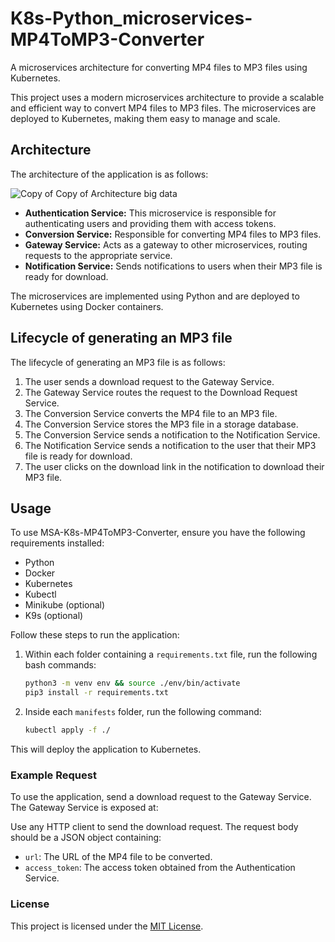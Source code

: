 # K8s-Python_microservices-MP4ToMP3-Converter

A microservices architecture for converting MP4 files to MP3 files using Kubernetes.

This project uses a modern microservices architecture to provide a scalable and efficient way to convert MP4 files to MP3 files. The microservices are deployed to Kubernetes, making them easy to manage and scale.

## Architecture

The architecture of the application is as follows:

![Copy of Copy of Architecture big data](https://github.com/amalennajar/kubernetes-microservices/assets/121998001/983d0648-c158-4c59-959d-181c19d50644)

- **Authentication Service:** This microservice is responsible for authenticating users and providing them with access tokens.
- **Conversion Service:** Responsible for converting MP4 files to MP3 files.
- **Gateway Service:** Acts as a gateway to other microservices, routing requests to the appropriate service.
- **Notification Service:** Sends notifications to users when their MP3 file is ready for download.

The microservices are implemented using Python and are deployed to Kubernetes using Docker containers.

## Lifecycle of generating an MP3 file

The lifecycle of generating an MP3 file is as follows:

1. The user sends a download request to the Gateway Service.
2. The Gateway Service routes the request to the Download Request Service.
3. The Conversion Service converts the MP4 file to an MP3 file.
4. The Conversion Service stores the MP3 file in a storage database.
5. The Conversion Service sends a notification to the Notification Service.
6. The Notification Service sends a notification to the user that their MP3 file is ready for download.
7. The user clicks on the download link in the notification to download their MP3 file.

## Usage

To use MSA-K8s-MP4ToMP3-Converter, ensure you have the following requirements installed:

- Python
- Docker
- Kubernetes
- Kubectl
- Minikube (optional)
- K9s (optional)

Follow these steps to run the application:

1. Within each folder containing a `requirements.txt` file, run the following bash commands:

    ```bash
    python3 -m venv env && source ./env/bin/activate
    pip3 install -r requirements.txt
    ```

2. Inside each `manifests` folder, run the following command:

    ```bash
    kubectl apply -f ./
    ```

This will deploy the application to Kubernetes.

### Example Request

To use the application, send a download request to the Gateway Service. The Gateway Service is exposed at:


Use any HTTP client to send the download request. The request body should be a JSON object containing:

- `url`: The URL of the MP4 file to be converted.
- `access_token`: The access token obtained from the Authentication Service.

### License

This project is licensed under the [MIT License](LICENSE).
